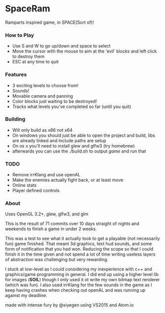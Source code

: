 SpaceRam
========

Ramparts inspired game, in SPACE(Sort of)!

### How to Play
- Use S and W to go up/down and space to select
- Move the cursor with the mouse to aim at the 'evil' blocks and left click to destroy them
- ESC at any time to quit

### Features
- 3 exciting levels to choose from!
- Sounds!
- Movable camera and panning
- Color blocks just waiting to be destroyed!
- Tracks what levels you've completed so far (until you quit)

### Building
- Will only build as x86 not x64
- On windows you should just be able to open the project and build, libs are already linked and include paths are setup
- On os x you'll need to install glew and glfw3 (try homebrew)
- afterwards you can use the ./build.sh to output *game* and run that

### TODO
- Remove irrKlang and use openAL
- Make the enemies actually fight back, or at least move
- Online stats
- Player defined controls

### About
Uses OpenGL 3.2+, glew, glfw3, and glm

This is the result of 71 commits over 10 days straight of nights and weekends to finish a game in under 2 weeks.

This was a test to see what it actually took to get a playable (not necessarily fun) game finished. That meant 3d graphics, text hud sounds, and some form of notification that you had won. Reducing the scope so that I could finish it in the time given and not spend a lot of time writing useless layers of abstraction was challenging but very rewarding.

I stuck at low-level as I could considering my inexperience with c++ and graphics/game programming in general. I did end up using a higher level lib for images (**SOIL**) though I only used it ot write my own bitmap text renderer (which was fun). I also used irrKlang for the few sounds in the game as I keep having crashes when checking out openAL and was running up against my deadline.  

made with intense fury by @siyegen using VS2015 and Atom.io
